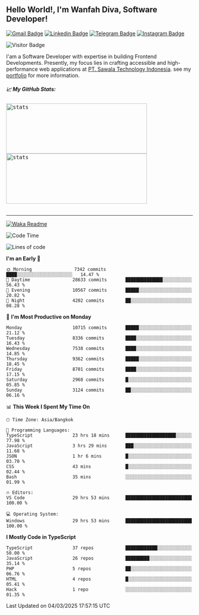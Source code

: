 ## Hello World!, I'm Wanfah Diva, Software Developer!

[![Gmail Badge](https://img.shields.io/badge/-Gmail-white?style=plastic&logo=Gmail&link=mailto:aditputrafirmansyah@gmail.com)](mailto:wanfahdivaa@gmail.com)
[![Linkedin Badge](https://img.shields.io/badge/-LinkedIn-blue?style=plastic&logo=Linkedin&link=https://www.linkedin.com/in/aditputrafirmansyah/)](https://www.linkedin.com/in/wanfahdiva/)
[![Telegram Badge](https://img.shields.io/badge/-Telegram-blue?style=plastic&logo=telegram&link=https://t.me/Adithya_13)](https://t.me/wanfahdiva)
[![Instagram Badge](https://img.shields.io/badge/-Instagram-white?style=plastic&logo=instagram&link=https://www.instagram.com/adithya_firmansyahputra/)](https://www.instagram.com/wnfhdva/)

![Visitor Badge](https://visitor-badge.laobi.icu/badge?page_id=wanfahdiva.wanfahdiva)

<p>
I'am a Software Developer with expertise in building Frontend Developments.
Presently, my focus lies in crafting accessible and high-performance web applications at  <a href="https://sawala/tech" target="_blank">PT. Sawala Technology Indonesia</a>. see my <a href="http://wanfahdiva-com.vercel.app/" target="_blank">portfolio</a> for more information.
</p>

<h5 align="left">
  
📈 **My GitHub Stats:**

</h5>

<div align="left">
<kbd>
  <img height="135em" width="380em" alt="stats" src="https://github-readme-stats-salesp07.vercel.app/api?username=wanfahdiva&count_private=true&show_icons=true&theme=react&rank_icon=github&border_radius=10&hide_title=true"></kbd>
</kbd>
<kbd>
    <img height="135em" width="380em" alt="stats" src="https://github-readme-activity-graph.vercel.app/graph?username=wanfahdiva&theme=react&hide_title=true"></kbd>
</div>

<br />

---

[![Waka Readme](https://github.com/wanfahdiva/wanfahdiva/actions/workflows/waka.yml/badge.svg)](https://github.com/wanfahdiva/wanfahdiva/actions/workflows/waka.yml)

<!--START_SECTION:waka-->
![Code Time](http://img.shields.io/badge/Code%20Time-1%2C766%20hrs%203%20mins-blue)

![Lines of code](https://img.shields.io/badge/From%20Hello%20World%20I%27ve%20Written-22.6%20million%20lines%20of%20code-blue)

**I'm an Early 🐤** 

```text
🌞 Morning                7342 commits        ████░░░░░░░░░░░░░░░░░░░░░   14.47 % 
🌆 Daytime                28633 commits       ██████████████░░░░░░░░░░░   56.43 % 
🌃 Evening                10567 commits       █████░░░░░░░░░░░░░░░░░░░░   20.82 % 
🌙 Night                  4202 commits        ██░░░░░░░░░░░░░░░░░░░░░░░   08.28 % 
```
📅 **I'm Most Productive on Monday** 

```text
Monday                   10715 commits       █████░░░░░░░░░░░░░░░░░░░░   21.12 % 
Tuesday                  8336 commits        ████░░░░░░░░░░░░░░░░░░░░░   16.43 % 
Wednesday                7538 commits        ████░░░░░░░░░░░░░░░░░░░░░   14.85 % 
Thursday                 9362 commits        █████░░░░░░░░░░░░░░░░░░░░   18.45 % 
Friday                   8701 commits        ████░░░░░░░░░░░░░░░░░░░░░   17.15 % 
Saturday                 2968 commits        █░░░░░░░░░░░░░░░░░░░░░░░░   05.85 % 
Sunday                   3124 commits        ██░░░░░░░░░░░░░░░░░░░░░░░   06.16 % 
```


📊 **This Week I Spent My Time On** 

```text
🕑︎ Time Zone: Asia/Bangkok

💬 Programming Languages: 
TypeScript               23 hrs 18 mins      ███████████████████░░░░░░   77.98 % 
JavaScript               3 hrs 29 mins       ███░░░░░░░░░░░░░░░░░░░░░░   11.68 % 
JSON                     1 hr 6 mins         █░░░░░░░░░░░░░░░░░░░░░░░░   03.70 % 
CSS                      43 mins             █░░░░░░░░░░░░░░░░░░░░░░░░   02.44 % 
Bash                     35 mins             ░░░░░░░░░░░░░░░░░░░░░░░░░   01.99 % 

🔥 Editors: 
VS Code                  29 hrs 53 mins      █████████████████████████   100.00 % 

💻 Operating System: 
Windows                  29 hrs 53 mins      █████████████████████████   100.00 % 
```

**I Mostly Code in TypeScript** 

```text
TypeScript               37 repos            ████████████░░░░░░░░░░░░░   50.00 % 
JavaScript               26 repos            █████████░░░░░░░░░░░░░░░░   35.14 % 
PHP                      5 repos             ██░░░░░░░░░░░░░░░░░░░░░░░   06.76 % 
HTML                     4 repos             █░░░░░░░░░░░░░░░░░░░░░░░░   05.41 % 
Hack                     1 repo              ░░░░░░░░░░░░░░░░░░░░░░░░░   01.35 % 
```




 Last Updated on 04/03/2025 17:57:15 UTC
<!--END_SECTION:waka-->
